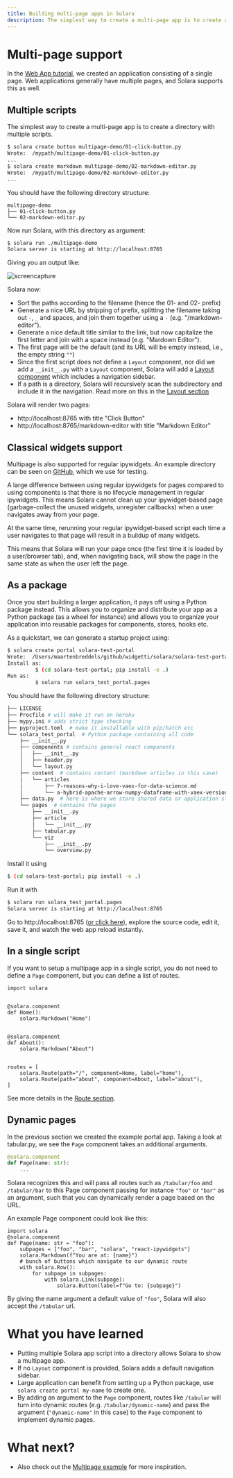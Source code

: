 ```yaml
---
title: Building multi-page apps in Solara
description: The simplest way to create a multi-page app is to create a directory with multiple scripts.
---
```


# Multi-page support

In the [Web App tutorial](/documentation/getting_started/tutorials/web-app), we created an application consisting of a single page. Web applications generally have multiple pages, and Solara supports this as well.


## Multiple scripts

The simplest way to create a multi-page app is to create a directory with multiple scripts.

```bash
$ solara create button multipage-demo/01-click-button.py
Wrote:  /mypath/multipage-demo/01-click-button.py
...
$ solara create markdown multipage-demo/02-markdown-editor.py
Wrote:  /mypath/multipage-demo/02-markdown-editor.py
...
```


You should have the following directory structure:

```
multipage-demo
├── 01-click-button.py
└── 02-markdown-editor.py
```

Now run Solara, with this directory as argument:

```bash
$ solara run ./multipage-demo
Solara server is starting at http://localhost:8765
```

Giving you an output like:

![screencapture](https://user-images.githubusercontent.com/1765949/214879312-19323de3-c4ce-4528-ac84-5aa0021ca5b4.gif)

Solara now:

   * Sort the paths according to the filename (hence the 01- and 02- prefix)
   * Generate a nice URL by stripping of prefix, splitting the filename taking out `-`, `_` and spaces, and join them together using a `-`  (e.g. "/markdown-editor").
   * Generate a nice default title similar to the link, but now capitalize the first letter and join with a space instead  (e.g. "Mardown Editor").
   * The first page will be the default (and its URL will be empty instead, i.e., the empty string `""`)
   * Since the first script does not define a `Layout` component, nor did we add a `__init__.py` with a `Layout` component, Solara will add a [Layout component](/documentation/components/layout/app_layout) which includes a navigation sidebar.
   * If a path is a directory, Solara will recursively scan the subdirectory and include it in the navigation. Read more on this in the [Layout section](layout)

Solara will render two pages:

   * http://localhost:8765 with title "Click Button"
   * http://localhost:8765/markdown-editor with title "Markdown Editor"



## Classical widgets support

Multipage is also supported for regular ipywidgets.  An example directory can be seen on [GitHub](https://github.com/widgetti/solara/tree/master/tests/unit/solara_test_apps/multipage),
which we use for testing.

A large difference between using regular ipywidgets for pages compared to using components is that there is no lifecycle
management in regular ipywidgets. This means Solara cannot clean up your ipywidget-based page (garbage-collect the unused widgets, unregister callbacks)
when a user navigates away from your page.

At the same time, rerunning your regular ipywidget-based script each time a user navigates to that page will result in a buildup of many widgets.

This means that Solara will run your page once (the first time it is loaded by a user/browser tab), and, when navigating back,
will show the page in the same state as when the user left the page.


## As a package

Once you start building a larger application, it pays off using a Python package instead. This allows you to organize and distribute your app as a Python package (as a wheel for instance) and allows you to organize your application
into reusable packages for components, stores, hooks etc.

As a quickstart, we can generate a startup project using:
```bash
$ solara create portal solara-test-portal
Wrote:  /Users/maartenbreddels/github/widgetti/solara/solara-test-portal
Install as:
         $ (cd solara-test-portal; pip install -e .)
Run as:
         $ solara run solara_test_portal.pages
```

You should have the following directory structure:
```bash
├── LICENSE
├── Procfile # will make it run on heroku
├── mypy.ini # adds strict type checking
├── pyproject.toml  # make it installable with pip/hatch etc
└── solara_test_portal  # Python package containing all code
    ├── __init__.py
    ├── components # contains general react components
    │   ├── __init__.py
    │   ├── header.py
    │   └── layout.py
    ├── content  # contains content (markdown articles in this case)
    │   └── articles
    │       ├── 7-reasons-why-i-love-vaex-for-data-science.md
    │       └── a-hybrid-apache-arrow-numpy-dataframe-with-vaex-version-4.md
    ├── data.py  # here is where we store shared data or application state
    └── pages  # contains the pages
        ├── __init__.py
        ├── article
        │   └── __init__.py
        ├── tabular.py
        └── viz
            ├── __init__.py
            └── overview.py
```

Install it using
```bash
$ (cd solara-test-portal; pip install -e .)
```

Run it with
```bash
$ solara run solara_test_portal.pages
Solara server is starting at http://localhost:8765
```

Go to http://localhost:8765 ([or click here](http://localhost:8765)), explore the source code, edit it, save it, and watch the web app reload instantly.


## In a single script

If you want to setup a multipage app in a single script, you do not need to define a `Page` component, but you can define a list of routes.

```{.python pycafe-link}
import solara


@solara.component
def Home():
    solara.Markdown("Home")


@solara.component
def About():
    solara.Markdown("About")


routes = [
    solara.Route(path="/", component=Home, label="home"),
    solara.Route(path="about", component=About, label="about"),
]
```

See more details in the [Route section](/documentation/advanced/understanding/routing).

## Dynamic pages

In the previous section we created the example portal app. Taking a look at
tabular.py, we see the `Page` component takes an additional arguments.

```python
@solara.component
def Page(name: str):
    ...
```


Solara recognizes this and will pass all routes such as `/tabular/foo` and `/tabular/bar` to this Page component passing for instance `"foo"` or `"bar"` as an argument, such that you can dynamically render a page based on the URL.

An example Page component could look like this:

```{.python pycafe-link}
import solara
@solara.component
def Page(name: str = "foo"):
    subpages = ["foo", "bar", "solara", "react-ipywidgets"]
    solara.Markdown(f"You are at: {name}")
    # bunch of buttons which navigate to our dynamic route
    with solara.Row():
        for subpage in subpages:
            with solara.Link(subpage):
                solara.Button(label=f"Go to: {subpage}")
```

By giving the name argument a default value of `"foo"`, Solara will also accept the `/tabular` url.

# What you have learned

  * Putting multiple Solara app script into a directory allows Solara to show a multipage app.
  * If no `Layout` component is provided, Solara adds a default navigation sidebar.
  * Large application can benefit from setting up a Python package, use `solara create portal my-name` to create one.
  * By adding an argument to the `Page` component, routes like `/tabular` will turn into dynamic routes (e.g. `/tabular/dynamic-name`) and pass the argument (`"dynamic-name"` in this case) to the `Page` component to implement dynamic pages.

# What next?

  * Also check out the [Multipage example](/documentation/examples/fullscreen/multipage) for more inspiration.
